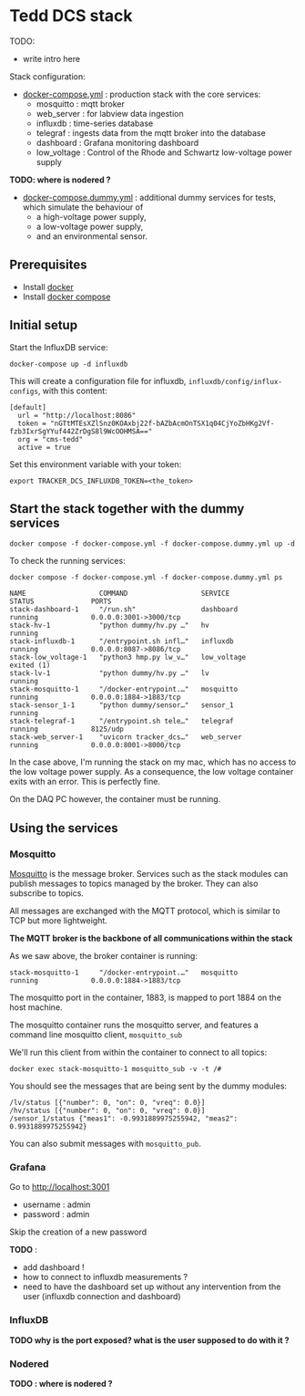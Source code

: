 # Tedd DCS stack

TODO:  

* write intro here

Stack configuration: 

* [docker-compose.yml](docker-compose.yml) : production stack with the core services: 
  * mosquitto : mqtt broker
  * web_server : for labview data ingestion
  * influxdb : time-series database
  * telegraf : ingests data from the mqtt broker into the database
  * dashboard : Grafana monitoring dashboard
  * low_voltage : Control of the Rhode and Schwartz low-voltage power supply

**TODO: where is nodered ?** 
  

* [docker-compose.dummy.yml](docker-compose.dummy.yml) : 
additional dummy services for tests, which simulate the behaviour of 
  * a high-voltage power supply, 
  * a low-voltage power supply, 
  * and an environmental sensor. 

## Prerequisites

* Install [docker](https://docs.docker.com/get-docker/)
* Install [docker compose](https://docs.docker.com/compose/install/)

## Initial setup 

Start the InfluxDB service: 

```
docker-compose up -d influxdb
```

This will create a configuration file for influxdb, `influxdb/config/influx-configs`, 
with this content: 

```shell
[default]
  url = "http://localhost:8086"
  token = "nGTtMTEsXZlSnz0KOAxbj22f-bAZbAcmOnTSX1q04CjYoZbHKg2Vf-fzb3IxrSgYYuf442ZrDgS8l9WcOOHMSA=="
  org = "cms-tedd"
  active = true
```

Set this environment variable with your token: 

```shell
export TRACKER_DCS_INFLUXDB_TOKEN=<the_token>
```



## Start the stack together with the dummy services 

```
docker compose -f docker-compose.yml -f docker-compose.dummy.yml up -d 
```

To check the running services:

```
docker compose -f docker-compose.yml -f docker-compose.dummy.yml ps 
```

```
NAME                  COMMAND                  SERVICE             STATUS              PORTS
stack-dashboard-1     "/run.sh"                dashboard           running             0.0.0.0:3001->3000/tcp
stack-hv-1            "python dummy/hv.py …"   hv                  running             
stack-influxdb-1      "/entrypoint.sh infl…"   influxdb            running             0.0.0.0:8087->8086/tcp
stack-low_voltage-1   "python3 hmp.py lw_v…"   low_voltage         exited (1)          
stack-lv-1            "python dummy/hv.py …"   lv                  running             
stack-mosquitto-1     "/docker-entrypoint.…"   mosquitto           running             0.0.0.0:1884->1883/tcp
stack-sensor_1-1      "python dummy/sensor…"   sensor_1            running             
stack-telegraf-1      "/entrypoint.sh tele…"   telegraf            running             8125/udp
stack-web_server-1    "uvicorn tracker_dcs…"   web_server          running             0.0.0.0:8001->8000/tcp
```

In the case above, I'm running the stack on my mac, which has no access to 
the low voltage power supply. As a consequence, the low voltage container 
exits with an error. This is perfectly fine. 

On the DAQ PC however, the container must be running.

## Using the services 

### Mosquitto

[Mosquitto](https://mosquitto.org/) is the message broker. 
Services such as the stack modules can publish messages to topics managed by 
the broker. They can also subscribe to topics.

All messages are exchanged with the MQTT protocol, which is similar to TCP 
but more lightweight. 

**The MQTT broker is the backbone of all communications within the stack**

As we saw above, the broker container is running: 

```shell
stack-mosquitto-1     "/docker-entrypoint.…"   mosquitto           running             0.0.0.0:1884->1883/tcp
```

The mosquitto port in the container, 1883, is mapped to port 1884 on the host
machine. 

The mosquitto container runs the mosquitto server, and features a command line
mosquitto client, `mosquitto_sub`

We'll run this client from within the container to connect to all topics: 

```
docker exec stack-mosquitto-1 mosquitto_sub -v -t /#
```

You should see the messages that are being sent by the dummy modules: 

```
/lv/status [{"number": 0, "on": 0, "vreq": 0.0}]
/hv/status [{"number": 0, "on": 0, "vreq": 0.0}]
/sensor_1/status {"meas1": -0.9931889975255942, "meas2": 0.9931889975255942}
```

You can also submit messages with `mosquitto_pub`. 

### Grafana

Go to [http://localhost:3001](http://localhost:3001)

* username : admin
* password : admin 

Skip the creation of a new password

**TODO** : 

* add dashboard ! 
* how to connect to influxdb measurements ? 
* need to have the dashboard set up without any intervention from the user (influxdb connection and dashboard)

### InfluxDB

**TODO why is the port exposed? what is the user supposed to do with it ?**

### Nodered 

**TODO : where is nodered ?**

